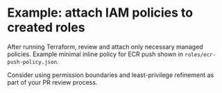 # Example: attach IAM policies to created roles

After running Terraform, review and attach only necessary managed policies. Example minimal inline policy for ECR push shown in `roles/ecr-push-policy.json`.

Consider using permission boundaries and least-privilege refinement as part of your PR review process.
